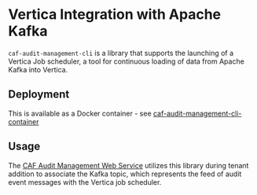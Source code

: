 # Vertica Integration with Apache Kafka

`caf-audit-management-cli` is a library that supports the launching of a Vertica Job scheduler, a tool for continuous loading of data from Apache Kafka into Vertica.
 
## Deployment

This is available as a Docker container - see [caf-audit-management-cli-container](https://github.hpe.com/caf/audit-service/tree/develop/caf-audit-management-cli-container)

## Usage

The [CAF Audit Management Web Service](https://github.hpe.com/caf/audit-service/tree/develop/caf-audit-management-service) utilizes this library during tenant addition to associate the Kafka topic, which represents the feed of audit event messages with the Vertica job scheduler.